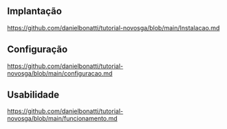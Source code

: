 ## Implantação
https://github.com/danielbonatti/tutorial-novosga/blob/main/Instalacao.md

## Configuração
https://github.com/danielbonatti/tutorial-novosga/blob/main/configuracao.md

## Usabilidade
https://github.com/danielbonatti/tutorial-novosga/blob/main/funcionamento.md
